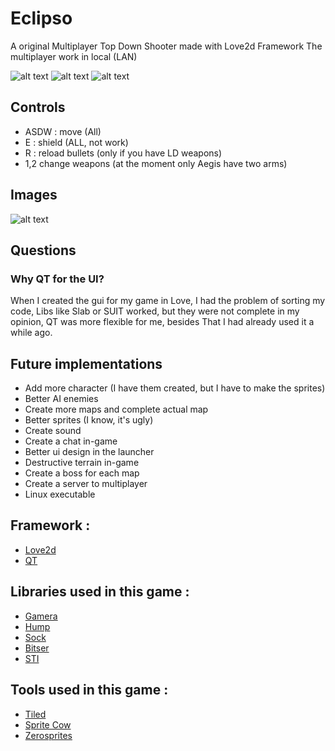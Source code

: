 # Eclipso

A original Multiplayer Top Down Shooter made with Love2d Framework
The multiplayer work in local (LAN)

![alt text](https://img.shields.io/badge/Love-11.2-ff69b4.svg) ![alt text](https://img.shields.io/badge/Qt-5.12.3-brightgreen.svg) ![alt text](https://img.shields.io/badge/Status-Beta%203.0-orange.svg)

## Controls

* ASDW : move (All)
* E : shield (ALL, not work)
* R : reload bullets (only if you have LD weapons)
* 1,2 change weapons (at the moment only Aegis have two arms)

## Images

![alt text](https://i.imgur.com/gMGxAls.png)

## Questions
  ### Why QT for the UI?

  When I created the gui for my game in Love, I had the problem of sorting my code, Libs like Slab or SUIT worked, but they were not  complete in my opinion, QT was more flexible for me, besides That I had already used it a while ago.

## Future implementations

* Add more character (I have them created, but I have to make the sprites)
* Better AI enemies
* Create more maps and complete actual map
* Better sprites (I know, it's ugly)
* Create sound
* Create a chat in-game
* Better ui design in the launcher
* Destructive terrain in-game
* Create a boss for each map
* Create a server to multiplayer
* Linux executable

## Framework :

* [Love2d](https://love2d.org/)
* [QT](https://www.qt.io/)

## Libraries used in this game :

* [Gamera](https://github.com/kikito/gamera)
* [Hump](https://github.com/vrld/hump)
* [Sock](https://github.com/camchenry/sock.lua)
* [Bitser](https://github.com/gvx/bitser)
* [STI](https://github.com/karai17/Simple-Tiled-Implementation)

## Tools used in this game :

* [Tiled](https://www.mapeditor.org/)
* [Sprite Cow](http://www.spritecow.com/)
* [Zerosprites](http://zerosprites.com/)
